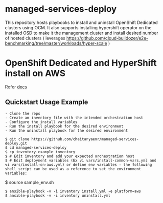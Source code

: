 # managed-services-deploy

This repository hosts playbooks to install and uninstall OpenShift Dedicated clusters using OCM. It also supports installing hypershift operator on the installed OSD to make it the management cluster and install desired number of hosted clusters ( leverages https://github.com/cloud-bulldozer/e2e-benchmarking/tree/master/workloads/hyper-scale )


# OpenShift Dedicated and HyperShift install on AWS
Refer [docs](docs/openshift_on_aws.md)

## Quickstart Usage Example

```
- Clone the repo
- Create an inventory file with the intended orchestration host
- Configure the install variables
- Run the install playbook for the desired environment
- Run the uninstall playbook for the desired environment

$ git clone https://github.com/chaitanyaenr/managed-services-deploy.git
$ cd managed-services-deploy
$ cp inventory.example inventory
$ # Edit inventory and add your expected orchestration host
$ # Edit deployment variables (Ex vi vars/install-common-vars.yml and vi vars/install-on-aws.yml) or define env variables - the following shell script can be used as a reference to set the environment variables:

```
$ source sample_env.sh
```
$ ansible-playbook -v -i inventory install.yml -e platform=aws
$ ansible-playbook -v -i inventory uninstall.yml

```
